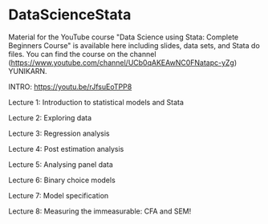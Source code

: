 # DataScienceStata
Material for the YouTube course "Data Science using Stata: Complete Beginners Course" is available here including slides, data sets, and Stata do files. You can find the course on the channel (https://www.youtube.com/channel/UCb0qAKEAwNC0FNatapc-yZg) YUNIKARN.

INTRO:
https://youtu.be/rJfsuEoTPP8

Lecture 1: Introduction to statistical models and Stata

Lecture 2: Exploring data

Lecture 3: Regression analysis

Lecture 4: Post estimation analysis

Lecture 5: Analysing panel data

Lecture 6: Binary choice models

Lecture 7: Model specification

Lecture 8: Measuring the immeasurable: CFA and SEM!

